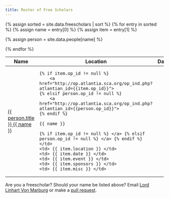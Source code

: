 ```yaml
---
title: Roster of Free Scholars
---
```


<table class="pure-table pure-table-bordered sortable" width="100%">
<thead>
<tr>
    <th> Name </th>
    <th> Location </th>
    <th> Date </th>
    <th> Event </th>
    <th> Sponsors </th>
    <th> Miscellaneous </th>
</tr>
</thead>
<tbody>

{% assign sorted = site.data.freescholars | sort %}
{% for entry in sorted %}
{% assign name = entry[0] %}
{% assign item = entry[1] %}

{% assign person = site.data.people[name] %}

<tr>
    <td> <a href="http://op.atlantia.sca.org/op_ind.php?atlantian_id={{item.op_id}}"> {{ person.title }} {{ name }} </a> </td>
    <td>

    {% if item.op_id != null %}
        <a href="http://op.atlantia.sca.org/op_ind.php?atlantian_id={{item.op_id}}">
    {% elsif person.op_id != null %}
        <a href="http://op.atlantia.sca.org/op_ind.php?atlantian_id={{person.op_id}}">
    {% endif %}
    
    {{ name }}

    {% if item.op_id != null %} </a> {% elsif person.op_id != null %} </a> {% endif %}
    </td>
    <td> {{ item.location }} </td>
    <td> {{ item.date }} </td>
    <td> {{ item.event }} </td>
    <td> {{ item.sponsors }} </td>
    <td> {{ item.misc }} </td>
</tr>
{% endfor %}
</tbody>
</table>

Are you a freescholar?  Should your name be listed above?  Email [Lord Linhart Von Marburg](mailto:rmauler@gmail.com) or make a [pull request](https://github.com/academie-de-espee/academie-de-espee.github.io/pulls).

<script src="/js/sorttable.js"></script>
